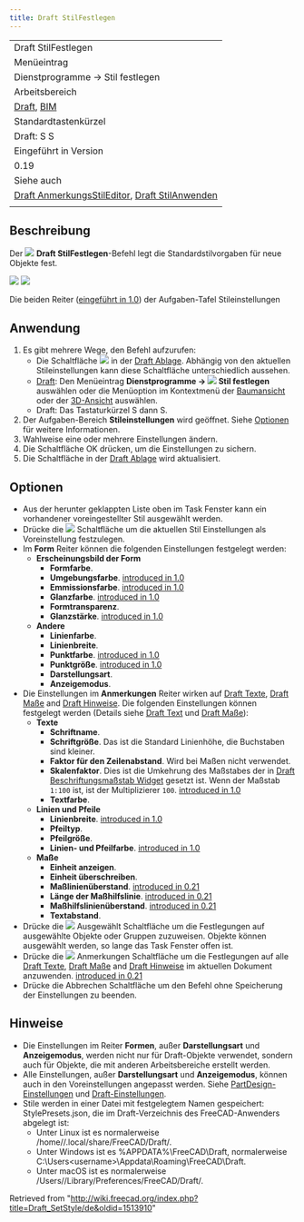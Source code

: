 ```yaml
---
title: Draft StilFestlegen
---
```

|  |
| --- |
| Draft StilFestlegen |
| Menüeintrag |
| Dienstprogramme → Stil festlegen |
| Arbeitsbereich |
| [Draft](/Draft_Workbench/de "Draft Workbench/de"), [BIM](/BIM_Workbench/de "BIM Workbench/de") |
| Standardtastenkürzel |
| Draft: S S |
| Eingeführt in Version |
| 0.19 |
| Siehe auch |
| [Draft AnmerkungsStilEditor](/Draft_AnnotationStyleEditor/de "Draft AnnotationStyleEditor/de"), [Draft StilAnwenden](/Draft_ApplyStyle/de "Draft ApplyStyle/de") |
|  |

## Beschreibung

Der ![](/images/Draft_SetStyle.svg) **Draft StilFestlegen**-Befehl legt die Standardstilvorgaben für neue Objekte fest.

![](/images/Draft_SetStyle_Taskpanel_Tab_Shape.png) ![](/images/Draft_SetStyle_Taskpanel_Tab_Annotation.png)

Die beiden Reiter ([eingeführt in 1.0](/Release_notes_1.0/de "Release notes 1.0/de")) der Aufgaben-Tafel Stileinstellungen

## Anwendung

1. Es gibt mehrere Wege, den Befehl aufzurufen:
   * Die Schaltfläche ![](/images/Draft_tray_button_style.png) in der [Draft Ablage](/Draft_Tray/de "Draft Tray/de"). Abhängig von den aktuellen Stileinstellungen kann diese Schaltfläche unterschiedlich aussehen.
   * [Draft](/Draft_Workbench/de "Draft Workbench/de"): Den Menüeintrag **Dienstprogramme → ![](/images/Draft_SetStyle.svg) Stil festlegen** auswählen oder die Menüoption im Kontextmenü der [Baumansicht](/Tree_view/de "Tree view/de") oder der [3D-Ansicht](/3D_view/de "3D view/de") auswählen.
   * Draft: Das Tastaturkürzel S dann S.
2. Der Aufgaben-Bereich **Stileinstellungen** wird geöffnet. Siehe [Optionen](#Optionen) für weitere Informationen.
3. Wahlweise eine oder mehrere Einstellungen ändern.
4. Die Schaltfläche OK drücken, um die Einstellungen zu sichern.
5. Die Schaltfläche in der [Draft Ablage](/Draft_Tray/de "Draft Tray/de") wird aktualisiert.

## Optionen

* Aus der herunter geklappten Liste oben im Task Fenster kann ein vorhandener voreingestellter Stil ausgewählt werden.
* Drücke die ![](/images/Document-save.svg) Schaltfläche um die aktuellen Stil Einstellungen als Voreinstellung festzulegen.
* Im **Form** Reiter können die folgenden Einstellungen festgelegt werden:
  + **Erscheinungsbild der Form**
    - **Formfarbe**.
    - **Umgebungsfarbe**. [introduced in 1.0](/Release_notes_1.0 "Release notes 1.0")
    - **Emmissionsfarbe**. [introduced in 1.0](/Release_notes_1.0 "Release notes 1.0")
    - **Glanzfarbe**. [introduced in 1.0](/Release_notes_1.0 "Release notes 1.0")
    - **Formtransparenz**.
    - **Glanzstärke**. [introduced in 1.0](/Release_notes_1.0 "Release notes 1.0")
  + **Andere**
    - **Linienfarbe**.
    - **Linienbreite**.
    - **Punktfarbe**. [introduced in 1.0](/Release_notes_1.0 "Release notes 1.0")
    - **Punktgröße**. [introduced in 1.0](/Release_notes_1.0 "Release notes 1.0")
    - **Darstellungsart**.
    - **Anzeigemodus**.
* Die Einstellungen im **Anmerkungen** Reiter wirken auf [Draft Texte](/Draft_Text/de "Draft Text/de"), [Draft Maße](/Draft_Dimension/de "Draft Dimension/de") and [Draft Hinweise](/Draft_Label/de "Draft Label/de"). Die folgenden Einstellungen können festgelegt werden (Details siehe [Draft Text](/Draft_Text/de#Ansicht "Draft Text/de") und [Draft Maße](/Draft_Dimension/de#Ansicht "Draft Dimension/de")):
  + **Texte**
    - **Schriftname**.
    - **Schriftgröße**. Das ist die Standard Linienhöhe, die Buchstaben sind kleiner.
    - **Faktor für den Zeilenabstand**. Wird bei Maßen nicht verwendet.
    - **Skalenfaktor**. Dies ist die Umkehrung des Maßstabes der in [Draft Beschriftungsmaßstab Widget](/Draft_annotation_scale_widget/de "Draft annotation scale widget/de") gesetzt ist. Wenn der Maßstab `1:100` ist, ist der Multiplizierer `100`. [introduced in 1.0](/Release_notes_1.0 "Release notes 1.0")
    - **Textfarbe**.
  + **Linien und Pfeile**
    - **Linienbreite**. [introduced in 1.0](/Release_notes_1.0 "Release notes 1.0")
    - **Pfeiltyp**.
    - **Pfeilgröße**.
    - **Linien- und Pfeilfarbe**. [introduced in 1.0](/Release_notes_1.0 "Release notes 1.0")
  + **Maße**
    - **Einheit anzeigen**.
    - **Einheit überschreiben**.
    - **Maßlinienüberstand**. [introduced in 0.21](/Release_notes_0.21 "Release notes 0.21")
    - **Länge der Maßhilfslinie**. [introduced in 0.21](/Release_notes_0.21 "Release notes 0.21")
    - **Maßhilfslinienüberstand**. [introduced in 0.21](/Release_notes_0.21 "Release notes 0.21")
    - **Textabstand**.
* Drücke die ![](/images/Draft_SetStyle.svg) Ausgewählt Schaltfläche um die Festlegungen auf ausgewählte Objekte oder Gruppen zuzuweisen. Objekte können ausgewählt werden, so lange das Task Fenster offen ist.
* Drücke die ![](/images/Draft_Text.svg) Anmerkungen Schaltfläche um die Festlegungen auf alle [Draft Texte](/Draft_Text/de "Draft Text/de"), [Draft Maße](/Draft_Dimension/de "Draft Dimension/de") and [Draft Hinweise](/Draft_Label/de "Draft Label/de") im aktuellen Dokument anzuwenden. [introduced in 0.21](/Release_notes_0.21 "Release notes 0.21")
* Drücke die Abbrechen Schaltfläche um den Befehl ohne Speicherung der Einstellungen zu beenden.

## Hinweise

* Die Einstellungen im Reiter **Formen**, außer **Darstellungsart** und **Anzeigemodus**, werden nicht nur für Draft-Objekte verwendet, sondern auch für Objekte, die mit anderen Arbeitsbereiche erstellt werden.
* Alle Einstellungen, außer **Darstellungsart** und **Anzeigemodus**, können auch in den Voreinstellungen angepasst werden. Siehe [PartDesign-Einstellungen](/PartDesign_Preferences/de#Formdarstellung "PartDesign Preferences/de") und [Draft-Einstellungen](/Draft_Preferences/de#Texte_und_Bemaßungen "Draft Preferences/de").
* Stile werden in einer Datei mit festgelegtem Namen gespeichert: StylePresets.json, die im Draft-Verzeichnis des FreeCAD-Anwenders abgelegt ist:
  + Unter Linux ist es normalerweise /home/<username>/.local/share/FreeCAD/Draft/.
  + Unter Windows ist es %APPDATA%\FreeCAD\Draft\, normalerweise C:\Users\<username>\Appdata\Roaming\FreeCAD\Draft\.
  + Unter macOS ist es normalerweise /Users/<username>/Library/Preferences/FreeCAD/Draft/.

Retrieved from "<http://wiki.freecad.org/index.php?title=Draft_SetStyle/de&oldid=1513910>"